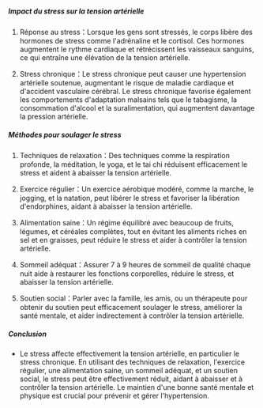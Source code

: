 ##### Impact du stress sur la tension artérielle

1. Réponse au stress：Lorsque les gens sont stressés, le corps libère des hormones de stress comme l'adrénaline et le cortisol. Ces hormones augmentent le rythme cardiaque et rétrécissent les vaisseaux sanguins, ce qui entraîne une élévation de la tension artérielle.

2. Stress chronique：Le stress chronique peut causer une hypertension artérielle soutenue, augmentant le risque de maladie cardiaque et d'accident vasculaire cérébral. Le stress chronique favorise également les comportements d'adaptation malsains tels que le tabagisme, la consommation d'alcool et la suralimentation, qui augmentent davantage la pression artérielle.

##### Méthodes pour soulager le stress

1. Techniques de relaxation：Des techniques comme la respiration profonde, la méditation, le yoga, et le tai chi réduisent efficacement le stress et aident à abaisser la tension artérielle.

2. Exercice régulier：Un exercice aérobique modéré, comme la marche, le jogging, et la natation, peut libérer le stress et favoriser la libération d'endorphines, aidant à abaisser la tension artérielle.

3. Alimentation saine：Un régime équilibré avec beaucoup de fruits, légumes, et céréales complètes, tout en évitant les aliments riches en sel et en graisses, peut réduire le stress et aider à contrôler la tension artérielle.

4. Sommeil adéquat：Assurer 7 à 9 heures de sommeil de qualité chaque nuit aide à restaurer les fonctions corporelles, réduire le stress, et abaisser la tension artérielle.

5. Soutien social：Parler avec la famille, les amis, ou un thérapeute pour obtenir du soutien peut efficacement soulager le stress, améliorer la santé mentale, et aider indirectement à contrôler la tension artérielle.

##### Conclusion
* Le stress affecte effectivement la tension artérielle, en particulier le stress chronique. En utilisant des techniques de relaxation, l'exercice régulier, une alimentation saine, un sommeil adéquat, et un soutien social, le stress peut être effectivement réduit, aidant à abaisser et à contrôler la tension artérielle. Le maintien d'une bonne santé mentale et physique est crucial pour prévenir et gérer l'hypertension.